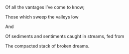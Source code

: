 Of all the vantages I’ve come to know;

Those which sweep the valleys low 

And 

Of sediments and sentiments caught in streams, fed from

The compacted stack of broken dreams.